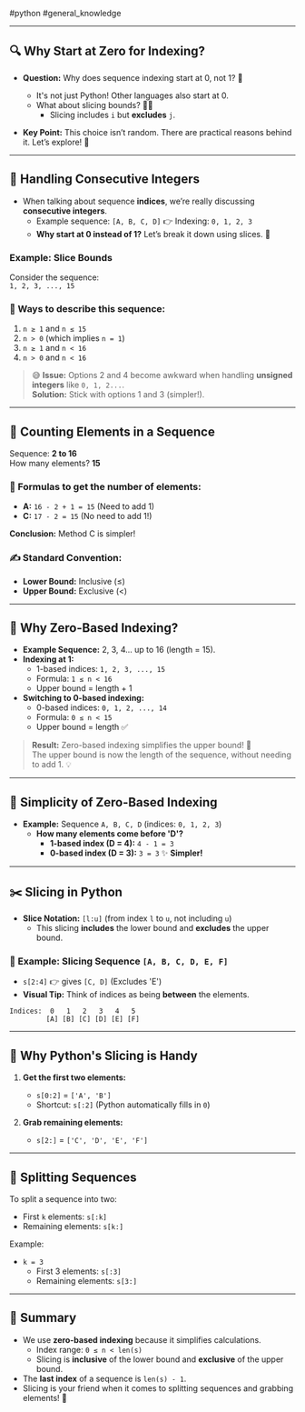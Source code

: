 #python #general_knowledge 

---
## 🔍 Why Start at Zero for Indexing?

- **Question:** Why does sequence indexing start at 0, not 1? 🤔
  - It's not just Python! Other languages also start at 0.
  - What about slicing bounds? 🤷‍♂️
    - Slicing includes `i` but **excludes** `j`.

- **Key Point:** This choice isn’t random. There are practical reasons behind it. Let’s explore! 🎯

---

## 🔢 Handling Consecutive Integers

- When talking about sequence **indices**, we’re really discussing **consecutive integers**.
  - Example sequence: `[A, B, C, D]` 👉 Indexing: `0, 1, 2, 3`
  - **Why start at 0 instead of 1?** Let’s break it down using slices. 🍕

### Example: Slice Bounds

Consider the sequence:  
`1, 2, 3, ..., 15`

### 📏 Ways to describe this sequence:
1. `n ≥ 1` and `n ≤ 15`
2. `n > 0` (which implies `n = 1`)
3. `n ≥ 1` and `n < 16`
4. `n > 0` and `n < 16`

> 😅 **Issue:** Options 2 and 4 become awkward when handling **unsigned integers** like `0, 1, 2...`.  
> **Solution:** Stick with options 1 and 3 (simpler!).

---

## 🔢 Counting Elements in a Sequence

Sequence: **2 to 16**  
How many elements? **15**

### 🧮 Formulas to get the number of elements:
- **A:** `16 - 2 + 1 = 15` (Need to add 1)
- **C:** `17 - 2 = 15` (No need to add 1!)

**Conclusion:** Method C is simpler!

### ✍️ Standard Convention:
- **Lower Bound:** Inclusive (≤)
- **Upper Bound:** Exclusive (<)

---

## 🧠 Why Zero-Based Indexing? 

- **Example Sequence:** 2, 3, 4... up to 16 (length = 15).
- **Indexing at 1:**  
  - 1-based indices: `1, 2, 3, ..., 15`
  - Formula: `1 ≤ n < 16`
  - Upper bound = length + 1
- **Switching to 0-based indexing:**  
  - 0-based indices: `0, 1, 2, ..., 14`
  - Formula: `0 ≤ n < 15`
  - Upper bound = length ✅

> **Result:** Zero-based indexing simplifies the upper bound! 🎉  
> The upper bound is now the length of the sequence, without needing to add 1. 💡

---

## 🧩 Simplicity of Zero-Based Indexing

- **Example:** Sequence `A, B, C, D` (indices: `0, 1, 2, 3`)
  - **How many elements come before 'D'?**
    - **1-based index (D = 4):** `4 - 1 = 3`
    - **0-based index (D = 3):** `3 = 3` ✨ **Simpler!**

---

## ✂️ Slicing in Python

- **Slice Notation:** `[l:u]` (from index `l` to `u`, not including `u`)
  - This slicing **includes** the lower bound and **excludes** the upper bound.

### 📝 Example: Slicing Sequence `[A, B, C, D, E, F]`
  - `s[2:4]` 👉 gives `[C, D]` (Excludes 'E')
  - **Visual Tip:** Think of indices as being **between** the elements.
  
  ```text
  Indices:  0   1   2   3   4   5  
           [A] [B] [C] [D] [E] [F]
  ```

---

## 🚀 Why Python's Slicing is Handy

1. **Get the first two elements:**
   - `s[0:2]` = `['A', 'B']` 
   - Shortcut: `s[:2]` (Python automatically fills in `0`)

2. **Grab remaining elements:**  
   - `s[2:]` = `['C', 'D', 'E', 'F']`

---

## 🎯 Splitting Sequences

To split a sequence into two:
- First `k` elements: `s[:k]`
- Remaining elements: `s[k:]`

Example:
- `k = 3`  
  - First 3 elements: `s[:3]`  
  - Remaining elements: `s[3:]`

---

## 🔑 Summary

- We use **zero-based indexing** because it simplifies calculations.
  - Index range: `0 ≤ n < len(s)`  
  - Slicing is **inclusive** of the lower bound and **exclusive** of the upper bound.
- The **last index** of a sequence is `len(s) - 1`.
- Slicing is your friend when it comes to splitting sequences and grabbing elements! 🍰